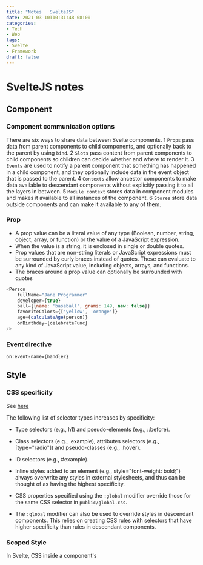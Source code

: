 ```yaml
---
title: "Notes   SvelteJS"
date: 2021-03-10T10:31:48-08:00
categories:
- Tech
- Web
tags:
- Svelte
- Framework
draft: false
---
```


# SvelteJS notes

## Component

### Component communication options
There are six ways to share data between Svelte components.
1 `Props` pass data from parent components to child components, and optionally back to the parent by using `bind`.
2 `Slots` pass content from parent components to child components so children can decide whether and where to render it.
3 `Events` are used to notify a parent component that something has happened in a child component, and they optionally include data in the event object that is passed to the parent.
4 `Contexts` allow ancestor components to make data available to descendant components without explicitly passing it to all the layers in between.
5 `Module context` stores data in component modules and makes it available to all instances of the component.
6 `Stores` store data outside components and can make it available to any of them.

### Prop
* A prop value can be a literal value of any type (Boolean, number, string, object, array, or function) or the value of a JavaScript expression. 
* When the value is a string, it is enclosed in single or double quotes. 
* Prop values that are non-string literals or JavaScript expressions must be surrounded by curly braces instead of quotes. 
  These can evaluate to any kind of JavaScript value, including objects, arrays, and functions.
* The braces around a prop value can optionally be surrounded with quotes  
```javascript
<Person
    fullName="Jane Programmer"
    developer={true}
    ball={{name: 'baseball', grams: 149, new: false}}
    favoriteColors={['yellow', 'orange']}
    age={calculateAge(person)}
    onBirthday={celebrateFunc}
/>
```
### Event directive
```
on:event-name={handler}
```

## Style
### CSS specificity
See [here](https://developer.mozilla.org/en-US/docs/Web/CSS/Specificity)

The following list of selector types increases by specificity:
* Type selectors (e.g., h1) and pseudo-elements (e.g., ::before).
* Class selectors (e.g., .example), attributes selectors (e.g., [type="radio"]) and pseudo-classes (e.g., :hover).
* ID selectors (e.g., #example).
* Inline styles added to an element (e.g., style="font-weight: bold;") always overwrite any styles in external stylesheets, 
and thus can be thought of as having the highest specificity.

* CSS properties specified using the `:global` modifier override those for the same CSS selector in `public/global.css`.
* The `:global` modifier can also be used to override styles in descendant components.
This relies on creating CSS rules with selectors that have higher specificity than rules in descendant components.

### Scoped Style
In Svelte, CSS inside a component's <style> block will be scoped only to that component.
This works by adding a class to selected elements, which is based on a hash of the component styles.

```sveltehtml
// greet.svelte
<h1>Hello World!</h1>

// style in component
<style>
  h1 {
    color: red;
  }
</style>
```

When compiling the app, Svelte changes our h1 styles definition to h1.svelte-1tky8bj,
and then modifies every <h1> element in our component to <h1 class="svelte-1tky8bj">,
so that it picks up the styles as required.

```sveltehtml
// html page
<h1 class="svelte-1tky8bj">Hello World!</h1>

// builder.css
<style>
h1.svelte-1tky8bj {
    color: red;
}
</style>
```

## Import
### Import Other Component
* Child.svelte
```javascript
<script>
	export let answer;
</script>

<p>The answer is {answer}</p>
```
* App.svelte
```javascript
<script>
	import Child from './Child.svelte';
</script>

<Child answer={42}/>
```

### Import JavaScript Files
* util.js
```javascript
export const a = {"a":1,"b":2}
```

* App.svelte
```javascript
<script>
	import {a} from './file.js'
</script>
<pre>
  {JSON.stringify(a, null, 2)}
</pre>

// output: 
// {
//   "a": 1,
//   "b": 2
// }
```

### Global Style
If you want to apply styles to a selector globally, use the :global(...) modifier:
```sveltehtml
// style in component
<style>
  :global(h1) {
    color: red;
  }
</style>
```

## Context
See [How and When to Use Component Context in Svelte](https://imfeld.dev/writing/svelte_context)

## Slot
You can compose components by using `slot`.

### Fall back content in slot
Child.svelte
```javascript
<div>
    <slot>default text</slot>
</div>    
```
App.svelte
```javascript
<script>
    import Child from './Child.svelte';
</script>

<Child /> <!-- show default text -->

<Child>
    this will replace the default text in the slot position
</Child>        
```

### How to get a slot list passed by the parent from a child component?
The keys of the `$$slots` object are the names of the slots passed into the child component by the parent.
```javascript
<!-- Child.svelte -->
<div>
    <slot name="title"></slot>
    <slot name="age"></slot>
    {$$slots.title} - {$$slots.age}
</div>
```

```javascript
<!-- App.svelte -->
<script>
	import Child from './Child.svelte';
</script>

<Child>
	<span slot="title">My Title</span>
</Child>
```

```
<!-- Output -->
My Title

true - undefined
```

### How to pass data from component to parent?
By using slot props you can pass data from component to parent.

`Child.svelte`
```javascript
<script>
	let myVal = 4;
</script>

<div>
	<slot childProp={myVal}></slot>
</div>
```

`App.svelte`
```javascript
<script>
	import Child from './Child.svelte';
	let parentVal = 8;
</script>

<Child let:childProp={childVal}>
	<p>{childVal + parentVal}</p>
</Child>
```

Note: 
* Use `let:childProp={childVal}` to assign the `childProp` value from `Child` component to variable `childVal` 
* `childVal` is only visible in this `Child` component

## Event
### Event Handler
* Pass the handler function name
```sveltehtml
<script>
	let count = 0;
	function handleClick() {
		count += 1;
	}
</script>

<button on:click={handleClick}>
	count: {count}
</button>
```

### Event handler with parameters
To pass parameters to event hanader, use anonymous arrow function to wrap it:
```sveltehtml
<script>
  let fruits = [
    {name: "Apple", id: 1},
    {name: "Banana", id:2}
  ]
  const deleteFruit = (id) => {
      console.log(id)
  }
</script>

{#each fruits as fruit (fruit.id)}
    <p>{fruit.name}</p>
    <button on:click={() => deleteFruit(fruit.id)}>Delete</button>
{/each}
```
Warning: It will execute immediately if you use <button on:click={deleteFruit(fruit.id)}>Delete</button>

### Event Emit
Components can emit events using `createEventDispatcher`, or by forwarding DOM events.

**Emit event:** Using `createEventDispatcher`
Dispatch email from a component
```javascript
<script>
	import { createEventDispatcher } from 'svelte';

	const dispatch = createEventDispatcher();
</script>

<button on:click="{() => dispatch('notify', 'detail value')}">Fire Event</button>
```
Events dispatched from child components can be listened to in their parent.
```javascript
<SomeComponent on:whatever={handler}/>
```
 
```javascript
<script>
	function callbackFunction(event) {
		console.log(`Notify fired! Detail: ${event.detail}`)
	}
</script>

<Child on:notify="{callbackFunction}"/>
```

**Event forwarding:**
Unlike DOM events, component events don't bubble. 
If you want to listen to an event on some deeply nested component, the intermediate components must forward the event.

As with DOM events, if the `on:` directive is used without a value, 
the component will forward the event, meaning that a consumer of the component can listen for it.

```javascript
// an on:message event directive without a value means 'forward all message events'.
<SomeComponent on:whatever/>
```

## Fetch & Await block
See: 
[Using Fetch](https://developer.mozilla.org/en-US/docs/Web/API/Fetch_API/Using_Fetch) and
[Using Fetch to Consume APIs with Svelte](https://sveltesociety.dev/recipes/component-recipes/using-fetch-to-consume-apis/)

Note:

`fetch` returns a promise containing the response (a Response object). 
This is just an HTTP response, not the actual JSON. 

To extract the JSON body content from the response, we use the json() method (defined on the Body mixin, 
which is implemented by both the Request and Response objects.)

The Body mixin defines the following methods to extract a body (implemented by both Request and Response). 
These all return a promise that is eventually resolved with the actual content.
* arrayBuffer()
* blob()
* json()
* text()
* formData()

Example: 
```sveltehtml
<script>
let promise
const handleClick = () => {
  promise = fetch("https://mywebsite.com/v1/api/stats.json").then((response) => {
    if (!response.ok){
      throw new Error('Network response was not ok')
    }
    return response.json()
    })
}
</script>

<button on:click="{handleClick}">
  Click to load data
</button>

{#await promise}
  <p>waiting for the promise to resolve...</p>
{:then data}
  <p>the value is {JSON.stringify(data, null, 2)}</p>
{:catch error}
  <p style="color: red">something went wrong: {error.message}</p>
{/await}  
```

## Actions
Actions are essentially functions that are executed when an element is mounted.
What's inside the function is entirely up to you. It's similar to React Hooks.

## Component State
* All Javascript statements must go inside the `<script>` block
* A component can have at most one instance-level `<script>` element and one module-level `<script context="module">`
* The module context variables and functions can be shared by all instances, but instance context variables and functions are not accessible in the module context
* Module context variables are not reactive.

## Lifecycle Functions
* `onMount` function schedules a callback to run as soon as the component has been mounted to the DOM.
* `beforeUpdate` function schedules a callback to run immediately before the component is updated after any state change.
* `afterUpdate` function schedules a callback to run immediately after the component has been updated.
* `onDestroy` function schedules a callback to run immediately before the component is unmounted.

### Order
```
// The first time a component is loaded
beforeUpdate
onMount
afterUpdate

// whenever the component state changed
beforeUpdate
afterUpdate

// after unloaded the component
onDestroy
```

### onMount Example

```javascript
<script>
  import {onMount} from 'svelte';
  let name = '';
  let nameInput;
  onMount(() => nameInput.focus());
</script>

// The bind:this directive sets a variable to a reference to a DOM element.
<input bind:this={nameInput} bind:value={name}>
```

## Deploy
### Svelte APP To Netlify
* New site from Git
* Select and authorize your Svelte project repository
* Basic build settings
```text
Branch to deploy: main
// Svelte in Action: npm install; npm run build
Build command: npm run build (or yarn build to match your package.json settings)
Publish directory: public/
```
* click Deploy site

### SvelteKit app to Netlify
* For simple website, you can set build command and publish directory the same as the above; 
  For complex website, in the root of your project, create a `netlify.toml` file:

```toml
[build]
  command = "npm run build"
  publish = "build/"
  functions = "functions/"

...(add even more settings)  
```

* Install `adapter-netlify`
```
npm i -D @sveltejs/adapter-netlify@next
```
* Edit `~/svelte.config.cjs`, change `adapter-node` to `adapter-netlify`
```
-const node = require('@sveltejs/adapter-node')
+const netlify = require('@sveltejs/adapter-netlify')

-    adapter: node(),
+    adapter: netlify(),
```

* Add the new repo to Netlify (e.g. the "New site from Git" button)
* Accept the default options


## Pitfalls
### The value of Boolean props without a value will be true!
* When the prop is omitted, its value defaults to false. 
* When the prop name is specified without a value, its value is inferred to be true.
```javascript
// BoolProp.svelte
<script>
    export let marked = false
</script>

<p>	marked is {marked} </p>
```
```javascript
// App.svelte
<script>
	import BoolProp from './BoolProp.svelte'
	let marked=false
</script>

<BoolProp />
<BoolProp marked={marked} />
<BoolProp marked />

// Output
// marked is false
// marked is false
// marked is true // without a value will be true even if prop is false in App.svelte
```

### Assign value to arrays
https://svelte.dev/tutorial/updating-arrays-and-objects

### Keyed each block
https://svelte.dev/tutorial/keyed-each-blocks

## FAQ
### How's the `each` block works internally?
In the [keyed each block](https://svelte.dev/tutorial/keyed-each-blocks) example, 
See the reason [here](https://stackoverflow.com/questions/62499335/further-explanation-of-sveltes-keyed-each-block)

### How to integrate Svelte app with Go app?
See [Serving a React app with GoLang using Gin](https://medium.com/@synapticsynergy/serving-a-react-app-with-golang-using-gin-c6402ee64a4b)